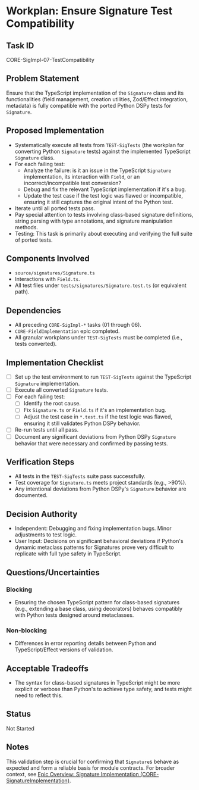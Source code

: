 # Workplan: Ensure Signature Test Compatibility

## Task ID
CORE-SigImpl-07-TestCompatibility

## Problem Statement
Ensure that the TypeScript implementation of the `Signature` class and its functionalities (field management, creation utilities, Zod/Effect integration, metadata) is fully compatible with the ported Python DSPy tests for `Signature`.

## Proposed Implementation
- Systematically execute all tests from `TEST-SigTests` (the workplan for converting Python `Signature` tests) against the implemented TypeScript `Signature` class.
- For each failing test:
    - Analyze the failure: is it an issue in the TypeScript `Signature` implementation, its interaction with `Field`, or an incorrect/incompatible test conversion?
    - Debug and fix the relevant TypeScript implementation if it's a bug.
    - Update the test case if the test logic was flawed or incompatible, ensuring it still captures the original intent of the Python test.
- Iterate until all ported tests pass.
- Pay special attention to tests involving class-based signature definitions, string parsing with type annotations, and signature manipulation methods.
- Testing: This task is primarily about executing and verifying the full suite of ported tests.

## Components Involved
- `source/signatures/Signature.ts`
- Interactions with `Field.ts`.
- All test files under `tests/signatures/Signature.test.ts` (or equivalent path).

## Dependencies
- All preceding `CORE-SigImpl-*` tasks (01 through 06).
- `CORE-FieldImplementation` epic completed.
- All granular workplans under `TEST-SigTests` must be completed (i.e., tests converted).

## Implementation Checklist
- [ ] Set up the test environment to run `TEST-SigTests` against the TypeScript `Signature` implementation.
- [ ] Execute all converted `Signature` tests.
- [ ] For each failing test:
    - [ ] Identify the root cause.
    - [ ] Fix `Signature.ts` or `Field.ts` if it's an implementation bug.
    - [ ] Adjust the test case in `*.test.ts` if the test logic was flawed, ensuring it still validates Python DSPy behavior.
- [ ] Re-run tests until all pass.
- [ ] Document any significant deviations from Python DSPy `Signature` behavior that were necessary and confirmed by passing tests.

## Verification Steps
- All tests in the `TEST-SigTests` suite pass successfully.
- Test coverage for `Signature.ts` meets project standards (e.g., >90%).
- Any intentional deviations from Python DSPy's `Signature` behavior are documented.

## Decision Authority
- Independent: Debugging and fixing implementation bugs. Minor adjustments to test logic.
- User Input: Decisions on significant behavioral deviations if Python's dynamic metaclass patterns for Signatures prove very difficult to replicate with full type safety in TypeScript.

## Questions/Uncertainties
### Blocking
- Ensuring the chosen TypeScript pattern for class-based signatures (e.g., extending a base class, using decorators) behaves compatibly with Python tests designed around metaclasses.

### Non-blocking
- Differences in error reporting details between Python and TypeScript/Effect versions of validation.

## Acceptable Tradeoffs
- The syntax for class-based signatures in TypeScript might be more explicit or verbose than Python's to achieve type safety, and tests might need to reflect this.

## Status
Not Started

## Notes
This validation step is crucial for confirming that `Signature`s behave as expected and form a reliable basis for module contracts.
For broader context, see [Epic Overview: Signature Implementation (CORE-SignatureImplementation)](../../docs/planning/workplans/CORE-SignatureImplementation.md).
